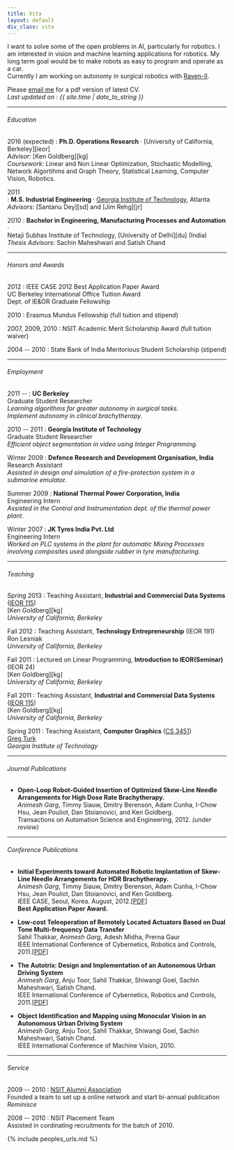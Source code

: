 ```yaml
---
title: Vita
layout: default
div_class: vita
---
```


I want to solve some of the open problems in AI, particularly for robotics. I am interested in vision and machine learning applications for robotics. My long term goal would be to make robots as easy to program and operate as a car.  
Currently I am working on autonomy in surgical robotics with [Raven-II](http://r2db.tumblr.com/).  

Please [email me](mailto:animesh.garg@berkeley.edu) for a pdf version of latest CV.  
*Last updated on : {{ site.time | date_to_string }}*  

---

###### Education

2016 (expected)
: **Ph.D. Operations Research** &#xb7; [University of California, Berkeley][ieor]  
  *Advisor*: [Ken Goldberg][kg]  
  *Coursework*: Linear and Non Linear Optimization, Stochastic Modelling, Network Algortihms and Graph Theory, Statistical Learning, Computer Vision, Robotics.

2011   
: **M.S. Industrial Engineering** &#xb7; [Georgia Institute of Technology](http://www.isye.gatech.edu/), Atlanta  
  *Advisors*: [Santanu Dey][sd] and [Jim Rehg][jr]
  
2010 
: **Bachelor in Engineering, Manufacturing Processes and Automation** &#xb7;  
Netaji Subhas Institute of Technology, [University of Delhi][du] (India)  
  *Thesis Advisors*: Sachin Maheshwari and Satish Chand

  ---

###### Honors and Awards

2012
: IEEE CASE 2012 Best Application Paper Award  
  UC Berkeley International Office Tuition Award  
  Dept. of IE&OR Graduate Fellowship

2010
:  Erasmus Mundus Fellowship (full tuition and stipend)

2007, 2009, 2010 
: NSIT Academic Merit Scholarship Award (full tuition waiver)

2004 -- 2010
: State Bank of India Meritorious Student Scholarship (stipend)

---

###### Employment

2011 -- 
: **UC Berkeley**  
  Graduate Student Researcher  
  *Learning algorithms for greater autonomy in surgical tasks.*  
  *Implement autonomy in clinical brachytherapy.*

2010 -- 2011
: **Georgia Institute of Technology**  
  Graduate Student Researcher  
  *Efficient object segmentation in video using Integer Programming.*

Winter 2009
: **Defence Research and Development Organisation, India**    
  Research Assistant  
  *Assisted in design and simulation of a fire-protection system in a submarine emulator.*   

Summer 2009
: **National Thermal Power Corporation, India**   
  Engineering Intern   
  *Assisted in the Control and Instrumentation dept. of the thermal power plant.*    
  
Winter 2007
: **JK Tyres India Pvt. Ltd**  
   Engineering Intern  
   *Worked on PLC systems in the plant for automatic Mixing Processes involving composites used alongside rubber in tyre manufacturing.*  
   
   
---
 
###### Teaching
Spring 2013
: Teaching Assistant, **Industrial and Commercial Data Systems** \([IEOR 115](http://www.ieor.berkeley.edu/~ieor115/)\)  
  [Ken Goldberg][kg]  
  *University of California, Berkeley*

Fall 2012
: Teaching Assistant, **Technology Entrepreneurship** \(IEOR 191\)  
  Ron Lesniak   
  *University of California, Berkeley*

Fall 2011
: Lectured on Linear Programming, **Introduction to IEOR(Seminar)** \(IEOR 24\)  
  [Ken Goldberg][kg]  
  *University of California, Berkeley*

Fall 2011
: Teaching Assistant, **Industrial and Commercial Data Systems** \([IEOR 115](http://www.ieor.berkeley.edu/~ieor115/)\)   
  [Ken Goldberg][kg]  
  *University of California, Berkeley*

Spring 2011
: Teaching Assistant, **Computer Graphics** \([CS 3451](http://www.cc.gatech.edu/graphics/courses.html)\)   
  [Greg Turk](http://www.cc.gatech.edu/~turk/)   
  *Georgia Institute of Technology*
  
---

###### Journal Publications
* **Open-Loop Robot-Guided Insertion of Optimized Skew-Line Needle Arrangements for High Dose Rate Brachytherapy.**  
 *Animesh Garg*, Timmy Siauw, Dmitry Berenson, Adam Cunha, I-Chow Hsu, Jean Pouliot, Dan Stoianovici, and Ken Goldberg.  
 Transactions on Automation Science and Engineering, 2012. *\(under review\)*

---
###### Conference Publications 
* **Initial Experiments toward Automated Robotic Implantation of Skew-Line Needle Arrangements for HDR Brachytherapy.**  
 *Animesh Garg*, Timmy Siauw, Dmitry Berenson, Adam Cunha, I-Chow Hsu, Jean Pouliot, Dan Stoianovici, and Ken Goldberg.  
 IEEE CASE, Seoul, Korea. August, 2012.\[[PDF](/work/files/garg-brachy-case-2012.pdf)\]   
 **Best Application Paper Award.**
 
* **Low-cost Teleoperation of Remotely Located Actuators Based on Dual Tone Multi-frequency Data Transfer**    
  Sahil Thakkar, *Animesh Garg*, Adesh Midha, Prerna Gaur  
  IEEE International Conference of Cybernetics, Robotics and Controls, 2011.\[[PDF](http://www.scientific.net/AMR.403-408.4727)\]

* **The Autotrix: Design and Implementation of an Autonomous Urban Driving System**  
  *Animesh Garg*, Anju Toor, Sahil Thakkar, Shiwangi Goel, Sachin Maheshwari, Satish Chand.  
  IEEE International Conference of Cybernetics, Robotics and Controls, 2011.\[[PDF](http://www.scientific.net/AMR.403-408.3884)\]

* **Object Identification and Mapping using Monocular Vision in an Autonomous Urban Driving System**    
  *Animesh Garg*, Anju Toor, Sahil Thakkar, Shiwangi Goel, Sachin Maheshwari, Satish Chand.  
  IEEE International Conference of Machine Vision, 2010. <!-- \[[PDF](http://www.ijcte.org/icmv/icmv2010/136-icmv2010-w12016.pdf)\] -->
 
 ---

###### Service

2009 -- 2010
: [NSIT Alumni Association](http://nsitalumni.org/)  
Founded a team to set up a online network and start  bi-annual publication *Reminisce*

2008 -- 2010
: NSIT Placement Team  
  Assisted in cordinating recruitments for the batch of 2010.

 {% include peoples_urls.md %}